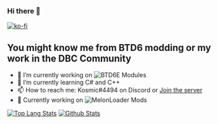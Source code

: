 ### Hi there 👋
[![ko-fi](https://ko-fi.com/img/githubbutton_sm.svg)](https://ko-fi.com/K3K04LYSO)
## You might know me from BTD6 modding or my work in the DBC Community

- 🔭 I’m currently working on ![BTD6E Modules](https://github.com/1330-Studios/BTD6E-Modules)
- 🌱 I’m currently learning C# and C++
- 📫 How to reach me: Kosmic#4494 on Discord or [Join the server](https://discord.gg/JB8KHnJj69)
- 🍉 Currently working on ![MelonLoader](https://github.com/LavaGang/MelonLoader) Mods

[![Top Lang Stats](https://github-readme-stats.vercel.app/api/top-langs?username=KosmicShovel&show_icons=true&theme=highcontrast)]()
[![Github Stats](https://github-readme-stats.vercel.app/api?username=KosmicShovel&show_icons=true&theme=highcontrast)]()
